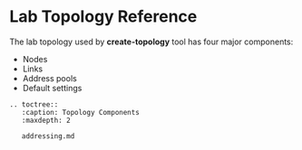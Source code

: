 # Lab Topology Reference

The lab topology used by **create-topology** tool has four major components:

* Nodes
* Links
* Address pools
* Default settings

```eval_rst
.. toctree::
   :caption: Topology Components
   :maxdepth: 2

   addressing.md
```